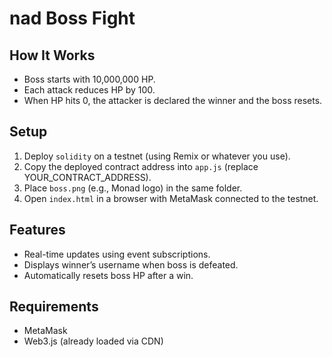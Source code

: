 # nad Boss Fight

## How It Works
- Boss starts with 10,000,000 HP.
- Each attack reduces HP by 100.
- When HP hits 0, the attacker is declared the winner and the boss resets.

## Setup
1. Deploy `solidity` on a testnet (using Remix or whatever you use).
2. Copy the deployed contract address into `app.js` (replace YOUR_CONTRACT_ADDRESS).
3. Place `boss.png` (e.g., Monad logo) in the same folder.
4. Open `index.html` in a browser with MetaMask connected to the testnet.

## Features
- Real-time updates using event subscriptions.
- Displays winner’s username when boss is defeated.
- Automatically resets boss HP after a win.

## Requirements
- MetaMask
- Web3.js (already loaded via CDN)